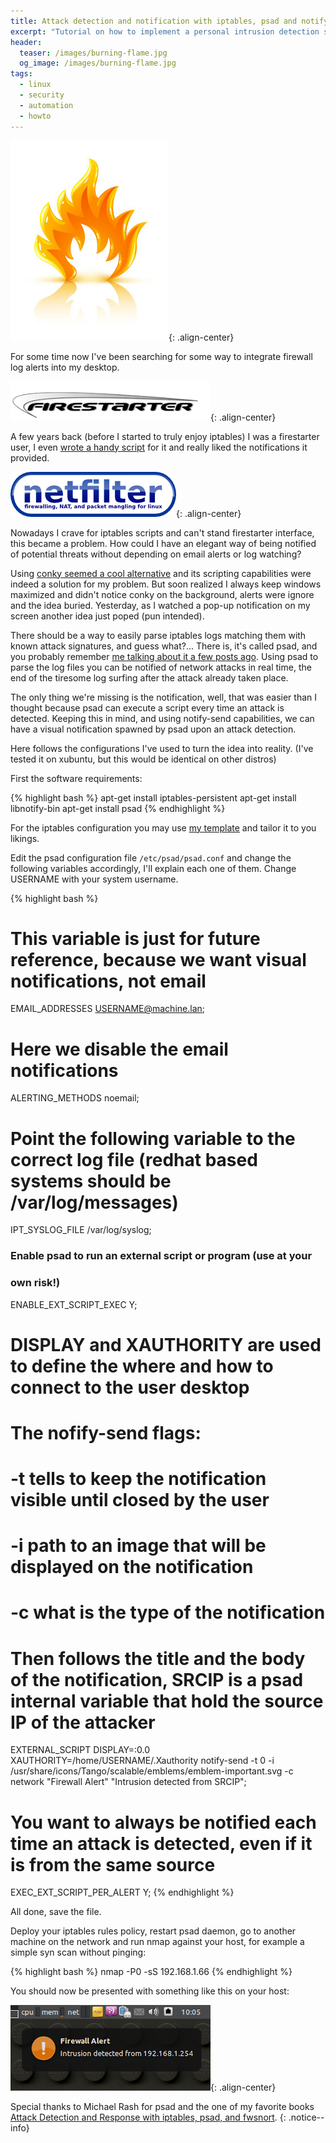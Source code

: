 ```yaml
---
title: Attack detection and notification with iptables, psad and notify-send
excerpt: "Tutorial on how to implement a personal intrusion detection system using the best open source tools available."
header:
  teaser: /images/burning-flame.jpg
  og_image: /images/burning-flame.jpg
tags:
  - linux
  - security
  - automation
  - howto
---
```


![flame](/images/burning-flame.jpg){: .align-center}

For some time now I've been searching for some way to integrate firewall log alerts into my desktop.

![firestarter](/images/firestarter.png){: .align-center}

A few years back (before I started to truly enjoy iptables) I was a firestarter user, I even [wrote a handy script](http://kintoandar.blogspot.com/2008/09/firestarter-firewall-switch.html) for it and really liked the notifications it provided.

![netfilter](/images/netfilter.png){: .align-center}

Nowadays I crave for iptables scripts and can't stand firestarter interface, this became a problem. How could I have an elegant way of being notified of potential threats without depending on email alerts or log watching?

Using [conky seemed a cool alternative](http://kintoandar.blogspot.com/2010/12/conky-config-eee-netbook.html) and its scripting capabilities were indeed a solution for my problem. But soon realized I always keep windows maximized and didn't notice conky on the background, alerts were ignore and the idea buried. Yesterday, as I watched a pop-up notification on my screen another idea just poped (pun intended).

There should be a way to easily parse iptables logs matching them with known attack signatures, and guess what?... There is, it's called psad, and you probably remember [me talking about it a few posts ago](http://kintoandar.blogspot.com/2010/02/book-review-linux-firewalls.html). Using psad to parse the log files you can be notified of network attacks in real time, the end of the tiresome log surfing after the attack already taken place.

The only thing we're missing is the notification, well, that was easier than I thought because psad can execute a script every time an attack is detected. Keeping this in mind, and using notify-send capabilities, we can have a visual notification spawned by psad upon an attack detection.

Here follows the configurations I've used to turn the idea into reality.
(I've tested it on xubuntu, but this would be identical on other distros)

First the software requirements:

{% highlight bash %}
apt-get install iptables-persistent
apt-get install libnotify-bin
apt-get install psad
{% endhighlight %}

For the iptables configuration you may use [my template](https://github.com/kintoandar/shell_scripts/blob/master/automation/iptables.sh) and tailor it to you likings.

Edit the psad configuration file `/etc/psad/psad.conf` and change the following variables accordingly, I'll explain each one of them.
Change USERNAME with your system username.

{% highlight bash %}
# This variable is just for future reference, because we want visual notifications, not email
EMAIL_ADDRESSES USERNAME@machine.lan;

# Here we disable the email notifications
ALERTING_METHODS noemail;

# Point the following variable to the correct log file (redhat based systems should be /var/log/messages)
IPT_SYSLOG_FILE /var/log/syslog;
### Enable psad to run an external script or program (use at your
### own risk!)
ENABLE_EXT_SCRIPT_EXEC Y;
# DISPLAY and XAUTHORITY are used to define the where and how to connect to the user desktop
# The nofify-send flags:
# -t tells to keep the notification visible until closed by the user
# -i path to an image that will be displayed on the notification
# -c what is the type of the notification
# Then follows the title and the body of the notification, SRCIP is a psad internal variable that hold the source IP of the attacker
EXTERNAL_SCRIPT DISPLAY=:0.0 XAUTHORITY=/home/USERNAME/.Xauthority notify-send -t 0 -i /usr/share/icons/Tango/scalable/emblems/emblem-important.svg -c network "Firewall Alert" "Intrusion detected from SRCIP";

# You want to always be notified each time an attack is detected, even if it is from the same source
EXEC_EXT_SCRIPT_PER_ALERT Y;
{% endhighlight %}


All done, save the file.

Deploy your iptables rules policy, restart psad daemon, go to another machine on the network and run nmap against your host, for example a simple syn scan without pinging:

{% highlight bash %}
nmap -P0 -sS 192.168.1.66
{% endhighlight %}

You should now be presented with something like this on your host:

![notify](/images/notify-send.png){: .align-center}

Special thanks to Michael Rash for psad and the one of my favorite books [Attack Detection and Response with iptables, psad, and fwsnort](/2010/02/book-review-linux-firewalls.html).
{: .notice--info}
